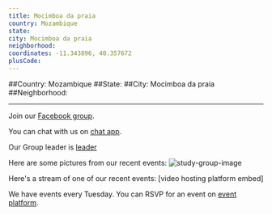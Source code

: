 ```yaml
---
title: Mocimboa da praia
country: Mozambique
state: 
city: Mocimboa da praia
neighborhood: 
coordinates: -11.343896, 40.357672
plusCode:
---
```


##Country: Mozambique
##State: 
##City: Mocimboa da praia
##Neighborhood: 
*****
Join our [Facebook group](https://www.facebook.com/groups/free.code.camp.mocimboa.da.praia).

You can chat with us on [chat app]().

Our Group leader is [leader]()

Here are some pictures from our recent events:
![study-group-image]()

Here's a stream of one of our recent events:
[video hosting platform embed]

We have events every Tuesday. You can RSVP for an event on [event platform]().

